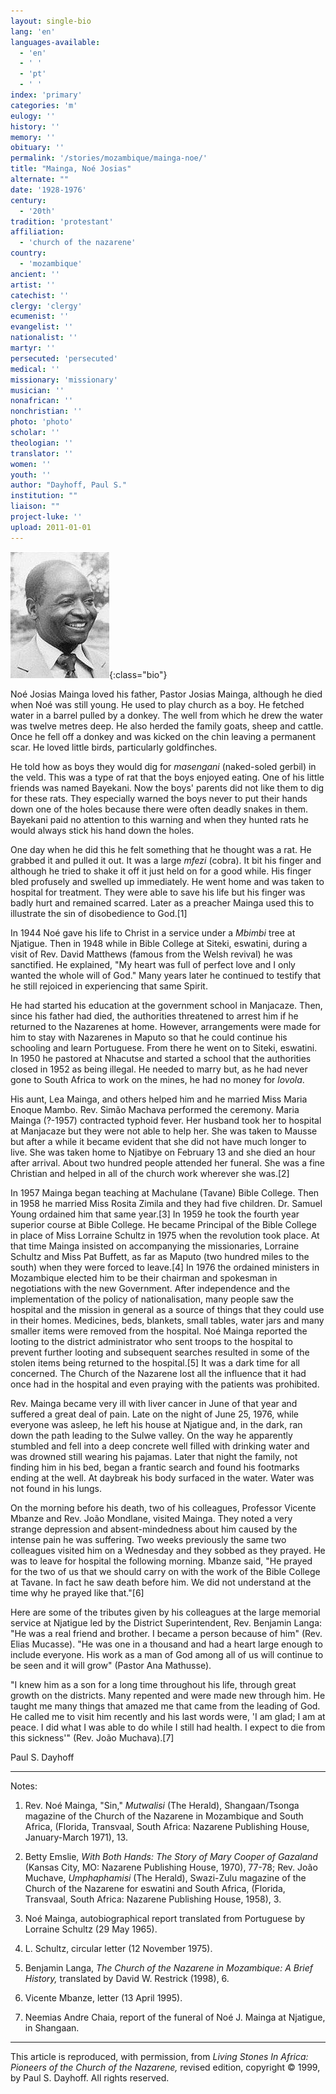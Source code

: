 ```yaml
---
layout: single-bio
lang: 'en'
languages-available:
  - 'en'
  - ' '
  - 'pt'
  - ' '
index: 'primary'
categories: 'm'
eulogy: ''
history: ''
memory: ''
obituary: ''
permalink: '/stories/mozambique/mainga-noe/'
title: "Mainga, Noé Josias"
alternate: ""
date: '1928-1976'
century:
  - '20th'
tradition: 'protestant'
affiliation:
  - 'church of the nazarene'
country:
  - 'mozambique'
ancient: ''
artist: ''
catechist: ''
clergy: 'clergy'
ecumenist: ''
evangelist: ''
nationalist: ''
martyr: ''
persecuted: 'persecuted'
medical: ''
missionary: 'missionary'
musician: ''
nonafrican: ''
nonchristian: ''
photo: 'photo'
scholar: ''
theologian: ''
translator: ''
women: ''
youth: ''
author: "Dayhoff, Paul S."
institution: ""
liaison: ""
project-luke: ''
upload: 2011-01-01
---
```


![Noe Mainga](/images/bio-pics/mozambique/mainga-noe/mainga-noe.jpg){:class="bio"}

Noé Josias Mainga loved his father, Pastor Josias Mainga, although he died when Noé was still young. He used to play church as a boy. He fetched water in a barrel pulled by a donkey. The well from which he drew the water was twelve metres deep. He also herded the family goats, sheep and cattle. Once he fell off a donkey and was kicked on the chin leaving a permanent scar. He loved little birds, particularly goldfinches.

He told how as boys they would dig for *masengani* (naked-soled gerbil) in the veld. This was a type of rat that the boys enjoyed eating. One of his little friends was named Bayekani. Now the boys' parents did not like them to dig for these rats. They especially warned the boys never to put their hands down one of the holes because there were often deadly snakes in them. Bayekani paid no attention to this warning and when they hunted rats he would always stick his hand down the holes.

One day when he did this he felt something that he thought was a rat. He grabbed it and pulled it out. It was a large *mfezi* (cobra). It bit his finger and although he tried to shake it off it just held on for a good while. His finger bled profusely and swelled up immediately. He went home and was taken to hospital for treatment. They were able to save his life but his finger was badly hurt and remained scarred. Later as a preacher Mainga used this to illustrate the sin of disobedience to God.[1]

In 1944 Noé gave his life to Christ in a service under a *Mbimbi* tree at Njatigue.  Then in 1948 while in Bible College at Siteki, eswatini, during a visit of Rev. David Matthews (famous from the Welsh revival) he was sanctified. He explained, "My heart was full of perfect love and I only wanted the whole will of God." Many years later he continued to testify that he still rejoiced in experiencing that same Spirit.

He had started his education at the government school in Manjacaze. Then, since his father had died, the authorities threatened to arrest him if he returned to the Nazarenes at home. However, arrangements were made for him to stay with Nazarenes in Maputo so that he could continue his schooling and learn Portuguese. From there he went on to Siteki, eswatini. In 1950 he pastored at Nhacutse and started a school that the authorities closed in 1952 as being illegal. He needed to marry but, as he had never gone to South Africa to work on the mines, he had no money for *lovola*.

His aunt, Lea Mainga, and others helped him and he married Miss Maria Enoque Mambo. Rev. Simão Machava performed the ceremony. Maria Mainga (?-1957) contracted typhoid fever. Her husband took her to hospital at Manjacaze but they were not able to help her. She was taken to Mausse but after a while it became evident that she did not have much longer to live. She was taken home to Njatibye on February 13 and she died an hour after arrival. About two hundred people attended her funeral. She was a fine Christian and helped in all of the church work wherever she was.[2]

In 1957 Mainga began teaching at Machulane (Tavane) Bible College. Then in 1958 he married Miss Rosita Zimila and they had five children. Dr. Samuel Young ordained him that same year.[3]  In 1959 he took the fourth year superior course at Bible College. He became Principal of the Bible College in place of Miss Lorraine Schultz in 1975 when the revolution took place. At that time Mainga insisted on accompanying the missionaries, Lorraine Schultz and Miss Pat Buffett, as far as Maputo (two hundred miles to the south) when they were forced to leave.[4]  In 1976 the ordained ministers in Mozambique elected him to be their chairman and spokesman in negotiations with the new Government. After independence and the implementation of the policy of nationalisation, many people saw the hospital and the mission in general as a source of things that they could use in their homes. Medicines, beds, blankets, small tables, water jars and many smaller items were removed from the hospital. Noé Mainga reported the looting to the district administrator who sent troops to the hospital to prevent further looting and subsequent searches resulted in some of the stolen items being returned to the hospital.[5]  It was a dark time for all concerned. The Church of the Nazarene lost all the influence that it had once had in the hospital and even praying with the patients was prohibited.

Rev. Mainga became very ill with liver cancer in June of that year and suffered a great deal of pain. Late on the night of June 25, 1976, while everyone was asleep, he left his house at Njatigue and, in the dark, ran down the path leading to the Sulwe valley. On the way he apparently stumbled and fell into a deep concrete well filled with drinking water and was drowned still wearing his pajamas. Later that night the family, not finding him in his bed, began a frantic search and found his footmarks ending at the well. At daybreak his body surfaced in the water. Water was not found in his lungs.

On the morning before his death, two of his colleagues, Professor Vicente Mbanze and Rev. João Mondlane, visited Mainga. They noted a very strange depression and absent-mindedness about him caused by the intense pain he was suffering. Two weeks previously the same two colleagues visited him on a Wednesday and they sobbed as they prayed. He was to leave for hospital the following morning. Mbanze said, "He prayed for the two of us that we should carry on with the work of the Bible College at Tavane. In fact he saw death before him. We did not understand at the time why he prayed like that."[6]

Here are some of the tributes given by his colleagues at the large memorial service at Njatigue led by the District Superintendent, Rev. Benjamin Langa: "He was a real friend and brother. I became a person because of him" (Rev. Elias Mucasse). "He was one in a thousand and had a heart large enough to include everyone. His work as a man of God among all of us will continue to be seen and it will grow" (Pastor Ana Mathusse).

"I knew him as a son for a long time throughout his life, through great growth on the districts. Many repented and were made new through him. He taught me many things that amazed me that came from the leading of God. He called me to visit him recently and his last words were, 'I am glad; I am at peace. I did what I was able to do while I still had health. I expect to die from this sickness'" (Rev. João Muchava).[7]

Paul S. Dayhoff

---

Notes:

1. Rev. No&eacute; Mainga, "Sin," *Mutwalisi* (The Herald), Shangaan/Tsonga magazine of the Church of the Nazarene in Mozambique and South Africa, (Florida, Transvaal, South Africa: Nazarene Publishing House, January-March 1971), 13.

2. Betty Emslie, *With Both Hands: The Story of Mary Cooper of Gazaland* (Kansas City, MO: Nazarene Publishing House, 1970), 77-78; Rev. Jo&atilde;o Muchave, *Umphaphamisi* (The Herald), Swazi-Zulu magazine of the Church of the Nazarene for eswatini and South Africa, (Florida, Transvaal, South Africa: Nazarene Publishing House, 1958), 3.

3. No&eacute; Mainga, autobiographical report translated from Portuguese by Lorraine Schultz (29 May 1965).

4. L. Schultz, circular letter (12 November 1975).

5. Benjamin Langa, *The Church of the Nazarene in Mozambique: A Brief History,* translated by David W. Restrick (1998), 6.

6. Vicente Mbanze, letter (13 April 1995).

7. Neemias Andre Chaia, report of the funeral of No&eacute; J. Mainga at Njatigue, in Shangaan.

---

This article is reproduced, with permission, from *Living Stones In Africa: Pioneers of the Church of the Nazarene,* revised edition, copyright &copy; 1999, by Paul S. Dayhoff.  All rights reserved.
